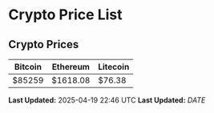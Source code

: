 # Crypto Price List

## Crypto Prices
| Bitcoin | Ethereum | Litecoin |
| ------- | -------- | -------- |
| $85259 | $1618.08 | $76.38 |
**Last Updated:** 2025-04-19 22:46 UTC
**Last Updated:** $DATE$
